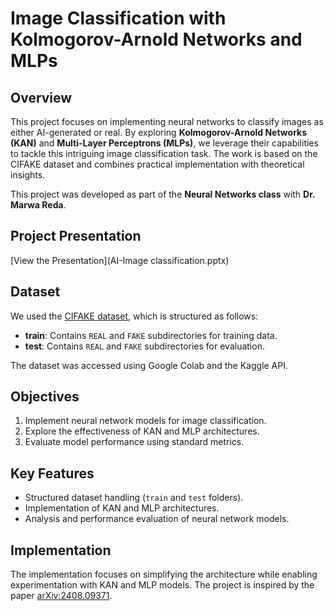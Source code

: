 # Image Classification with Kolmogorov-Arnold Networks and MLPs  

## Overview  
This project focuses on implementing neural networks to classify images as either AI-generated or real. By exploring **Kolmogorov-Arnold Networks (KAN)** and **Multi-Layer Perceptrons (MLPs)**, we leverage their capabilities to tackle this intriguing image classification task. The work is based on the CIFAKE dataset and combines practical implementation with theoretical insights.  

This project was developed as part of the **Neural Networks class** with **Dr. Marwa Reda**.  

## Project Presentation
[View the Presentation](AI-Image classification.pptx)

## Dataset  
We used the [CIFAKE dataset](https://www.kaggle.com/datasets/birdy654/cifake-real-and-ai-generated-synthetic-images), which is structured as follows:  
- **train**: Contains `REAL` and `FAKE` subdirectories for training data.  
- **test**: Contains `REAL` and `FAKE` subdirectories for evaluation.  

The dataset was accessed using Google Colab and the Kaggle API.  

## Objectives  
1. Implement neural network models for image classification.  
2. Explore the effectiveness of KAN and MLP architectures.  
3. Evaluate model performance using standard metrics.  

## Key Features  
- Structured dataset handling (`train` and `test` folders).  
- Implementation of KAN and MLP architectures.  
- Analysis and performance evaluation of neural network models.  

## Implementation  
The implementation focuses on simplifying the architecture while enabling experimentation with KAN and MLP models. The project is inspired by the paper [arXiv:2408.09371](https://arxiv.org/abs/2408.09371).  

